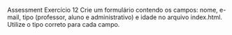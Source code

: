 Assessment
Exercício 12
Crie um formulário contendo os campos: nome, e-mail, tipo (professor, aluno e administrativo) e idade no arquivo index.html.
Utilize o tipo correto para cada campo.
